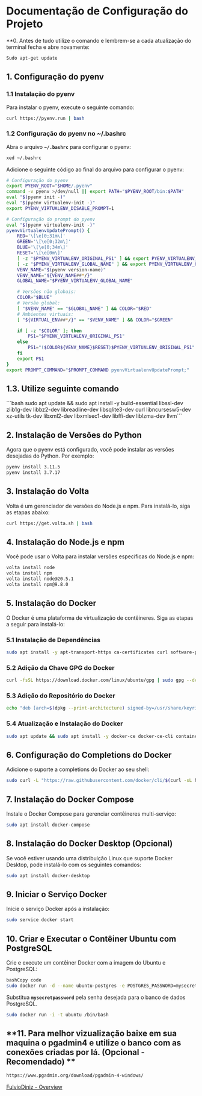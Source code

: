 # **Documentação de Configuração do Projeto**
**0. Antes de tudo utilize o comando e lembrem-se a cada atualização do terminal fecha e abre novamente:
```bash
Sudo apt-get update
```
## **1. Configuração do pyenv**


### **1.1 Instalação do pyenv**

Para instalar o pyenv, execute o seguinte comando:

```bash
curl https://pyenv.run | bash

```

### **1.2 Configuração do pyenv no ~/.bashrc**

Abra o arquivo **`~/.bashrc`** para configurar o pyenv:

```bash
xed ~/.bashrc

```

Adicione o seguinte código ao final do arquivo para configurar o pyenv:

```bash
# Configuração do pyenv
export PYENV_ROOT="$HOME/.pyenv"
command -v pyenv >/dev/null || export PATH="$PYENV_ROOT/bin:$PATH"
eval "$(pyenv init -)"
eval "$(pyenv virtualenv-init -)"
export PYENV_VIRTUALENV_DISABLE_PROMPT=1

# Configuração do prompt do pyenv
eval "$(pyenv virtualenv-init -)"
pyenvVirtualenvUpdatePrompt() {
    RED='\[\e[0;31m\]'
    GREEN='\[\e[0;32m\]'
    BLUE='\[\e[0;34m\]'
    RESET='\[\e[0m\]'
    [ -z "$PYENV_VIRTUALENV_ORIGINAL_PS1" ] && export PYENV_VIRTUALENV_ORIGINAL_PS1="$PS1"
    [ -z "$PYENV_VIRTUALENV_GLOBAL_NAME" ] && export PYENV_VIRTUALENV_GLOBAL_NAME="$(pyenv global)"
    VENV_NAME="$(pyenv version-name)"
    VENV_NAME="${VENV_NAME##*/}"
    GLOBAL_NAME="$PYENV_VIRTUALENV_GLOBAL_NAME"

    # Versões não globais:
    COLOR="$BLUE"
    # Versão global:
    [ "$VENV_NAME" == "$GLOBAL_NAME" ] && COLOR="$RED"
    # Ambientes virtuais:
    [ "${VIRTUAL_ENV##*/}" == "$VENV_NAME" ] && COLOR="$GREEN"

    if [ -z "$COLOR" ]; then
        PS1="$PYENV_VIRTUALENV_ORIGINAL_PS1"
    else
        PS1="($COLOR${VENV_NAME}$RESET)$PYENV_VIRTUALENV_ORIGINAL_PS1"
    fi
    export PS1
}
export PROMPT_COMMAND="$PROMPT_COMMAND pyenvVirtualenvUpdatePrompt;"

```
## **1.3. Utilize seguinte comando**
´´´bash
sudo apt update && sudo apt install -y build-essential libssl-dev zlib1g-dev libbz2-dev libreadline-dev libsqlite3-dev curl libncursesw5-dev xz-utils tk-dev libxml2-dev libxmlsec1-dev libffi-dev liblzma-dev llvm```

## **2. Instalação de Versões do Python**

Agora que o pyenv está configurado, você pode instalar as versões desejadas do Python. Por exemplo:

```bash
pyenv install 3.11.5
pyenv install 3.7.17

```

## **3. Instalação do Volta**

Volta é um gerenciador de versões do Node.js e npm. Para instalá-lo, siga as etapas abaixo:

```bash
curl https://get.volta.sh | bash

```

## **4. Instalação do Node.js e npm**

Você pode usar o Volta para instalar versões específicas do Node.js e npm:

```bash
volta install node
volta install npm
volta install node@20.5.1
volta install npm@9.8.0

```

## **5. Instalação do Docker**

O Docker é uma plataforma de virtualização de contêineres. Siga as etapas a seguir para instalá-lo:

### **5.1 Instalação de Dependências**

```bash
sudo apt install -y apt-transport-https ca-certificates curl software-properties-common gnupg lsb-release

```

### **5.2 Adição da Chave GPG do Docker**

```bash
curl -fsSL https://download.docker.com/linux/ubuntu/gpg | sudo gpg --dearmor -o /usr/share/keyrings/docker-archive-keyring.gpg

```

### **5.3 Adição do Repositório do Docker**

```bash
echo "deb [arch=$(dpkg --print-architecture) signed-by=/usr/share/keyrings/docker-archive-keyring.gpg] https://download.docker.com/linux/ubuntu jammy stable" | sudo tee /etc/apt/sources.list.d/docker.list > /dev/null

```

### **5.4 Atualização e Instalação do Docker**

```bash
sudo apt update && sudo apt install -y docker-ce docker-ce-cli containerd.io docker-buildx-plugin

```

## **6. Configuração do Completions do Docker**

Adicione o suporte a completions do Docker ao seu shell:

```bash
sudo curl -L "https://raw.githubusercontent.com/docker/cli/$(curl -sL https://api.github.com/repos/docker/docker/releases/latest | grep tag_name | cut -d'"' -f 4)/contrib/completion/bash/docker" -o /etc/bash_completion.d/docker

```

## **7. Instalação do Docker Compose**

Instale o Docker Compose para gerenciar contêineres multi-serviço:

```bash
sudo apt install docker-compose

```

## **8. Instalação do Docker Desktop (Opcional)**

Se você estiver usando uma distribuição Linux que suporte Docker Desktop, pode instalá-lo com os seguintes comandos:

```bash
sudo apt install docker-desktop

```

## **9. Iniciar o Serviço Docker**

Inicie o serviço Docker após a instalação:

```bash
sudo service docker start

```

## **10. Criar e Executar o Contêiner Ubuntu com PostgreSQL**

Crie e execute um contêiner Docker com a imagem do Ubuntu e PostgreSQL:

```bash
bashCopy code
sudo docker run -d --name ubuntu-postgres -e POSTGRES_PASSWORD=mysecretpassword -p 5432:5432 postgres:latest

```

Substitua **`mysecretpassword`** pela senha desejada para o banco de dados PostgreSQL.

```bash
sudo docker run -i -t ubuntu /bin/bash

```
## **11. Para melhor vizualização baixe em sua maquina o pgadmin4 e utilize o banco com as conexões criadas por lá. (Opcional - Recomendado) **

```bash
https://www.pgadmin.org/download/pgadmin-4-windows/

```



[FulvioDiniz - Overview](https://github.com/FulvioDiniz)
